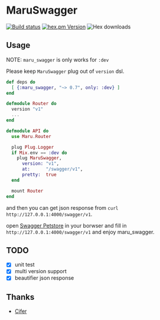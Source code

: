 MaruSwagger
===========

[![Build status](https://travis-ci.org/falood/maru_swagger.svg "Build status")](https://travis-ci.org/falood/maru_swagger)
[![hex.pm Version](https://img.shields.io/hexpm/v/maru_swagger.svg)](https://hex.pm/packages/maru_swagger)
![Hex downloads](https://img.shields.io/hexpm/dt/maru_swagger.svg "Hex downloads")


## Usage

NOTE: `maru_swagger` is only works for `:dev`

Please keep `MaruSwagger` plug out of `version` dsl.

```elixir
def deps do
  [ {:maru_swagger, "~> 0.7", only: :dev} ]
end

defmodule Router do
  version "v1"
  ...
end

defmodule API do
  use Maru.Router

  plug Plug.Logger
  if Mix.env == :dev do
    plug MaruSwagger,
      version: "v1",
      at:      "/swagger/v1",
      pretty:  true
  end

  mount Router
end
```

and then you can get json response from `curl http://127.0.0.1:4000/swagger/v1`.

open [Swagger Petstore](http://petstore.swagger.io) in your borwser and fill in `http://127.0.0.1:4000/swagger/v1` and enjoy maru_swagger.


## TODO
- [x] unit test
- [x] multi version support
- [x] beautifier json response

## Thanks

* [Cifer](https://github.com/Cifer-Y)
